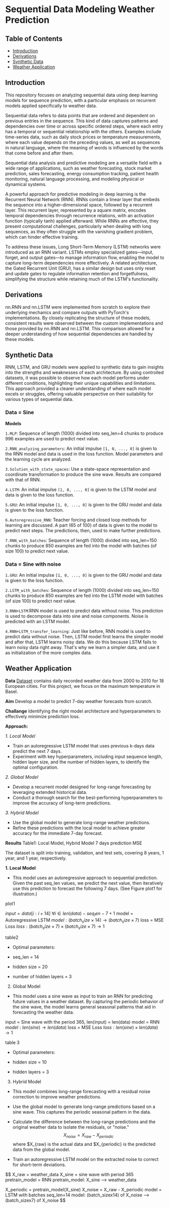 # Sequential Data Modeling Weather Prediction

## Table of Contents 

- [Introduction](#introduction)
- [Derivations](#derivations)
- [Synthetic Data](#synthetic-data)
- [Weather Application](#weather-application)

## Introduction

This repository focuses on analyzing sequential data using deep learning models for sequence prediction, with a particular emphasis on recurrent models applied specifically to weather data.

Sequential data refers to data points that are ordered and dependent on previous entries in the sequence. This kind of data captures patterns and dependencies over time or across specific ordered steps, where each entry has a temporal or sequential relationship with the others. Examples include time-series data, such as daily stock prices or temperature measurements, where each value depends on the preceding values, as well as sequences in natural language, where the meaning of words is influenced by the words that come before and after them. 

Sequential data analysis and predictive modeling are a versatile field with a wide range of applications, such as weather forecasting, stock market prediction, sales forecasting, energy consumption tracking, patient health monitoring, natural language processing, and modeling physical or dynamical systems.

A powerful approach for predictive modeling in deep learning is the Recurrent Neural Network (RNN). RNNs contain a linear layer that embeds the sequence into a higher-dimensional space, followed by a recurrent layer. This recurrent layer, represented by a square matrix, encodes temporal dependencies through recurrence relations, with an activation function (typically tanh) applied afterward. While RNNs are effective, they present computational challenges, particularly when dealing with long sequences, as they often struggle with the vanishing gradient problem, which can hinder effective training.

To address these issues, Long Short-Term Memory (LSTM) networks were introduced as an RNN variant. LSTMs employ specialized gates—input, forget, and output gates—to manage information flow, enabling the model to capture long-term dependencies more effectively. A related architecture, the Gated Recurrent Unit (GRU), has a similar design but uses only reset and update gates to regulate information retention and forgetfulness, simplifying the structure while retaining much of the LSTM's functionality.

## Derivations

nn.RNN and nn.LSTM were implemented from scratch to explore their underlying mechanics and compare outputs with PyTorch's implementations. By closely replicating the structure of these models, consistent results were observed between the custom implementations and those provided by nn.RNN and nn.LSTM. This comparison allowed for a deeper understanding of how sequential dependencies are handled by these models.

## Synthetic Data

RNN, LSTM, and GRU models were applied to synthetic data to gain insights into the strengths and weaknesses of each architecture. By using controlled datasets, it was possible to observe how each model performs under different conditions, highlighting their unique capabilities and limitations. This approach provided a clearer understanding of where each model excels or struggles, offering valuable perspective on their suitability for various types of sequential data.

### Data = Sine

**Models**

`1.MLP`: Sequence of length (1000) divided into seq_len=4 chunks to produce 996 examples are used to predict next value.

`2.RNN_analyzing_parameters`: An initial impulse `[1, 0, ..., 0]` is given to the RNN model and data is used in the loss function. Model parameters and the learning cycle are analyzed.

`3.Solution_with_state_spaces`: Use a state-space representation and coordinate transformation to produce the sine wave. Results are compared with that of RNN.
  
`4.LSTM`: An initial impulse `[1, 0, ..., 0]` is given to the LSTM model and data is given to the loss function.

`5.GRU`: An initial impulse `[1, 0, ..., 0]` is given to the GRU model and data is given to the loss function.

`6.Autoregressive_RNN`: Teacher forcing and closed loop methods for learning are discussed. A part (65 of 100) of data is given to the model to predict next steps. The predictions, then, used to make further predictions. 

`7.RNN_with_batches`: Sequence of length (1000) divided into seq_len=150 chunks to produce 850 examples are fed into the model with batches (of size 100) to predict next value.

### Data = Sine with noise

`1.GRU`: An initial impulse `[1, 0, ..., 0]` is given to the GRU model and data is given to the loss function.

`2.LSTM_with_batches`: Sequence of length (1000) divided into seq_len=150 chunks to produce 850 examples are fed into the LSTM model with batches (of size 100) to predict next value.

`3.RNN+LSTM`:RNN model is used to predict data without noise. This prediction is used to decompose data into sine and noise components. Noise is predicted with an LSTM model.

`4.RNN+LSTM_transfer_learning`: Just like before, RNN model is used to predict data without noise. Then, LSTM model first learns the simpler model and after that, LSTM learns noisy data. We do this because LSTM fails to learn noisy data right away. That's why we learn a simpler data, and use it as initialization of the more complex data. 

## Weather Application

**Data** [Dataset]((https://github.com/florian-huber/weather_prediction_dataset)) contains daily recorded weather data from 2000 to 2010 for 18 European cities. For this project, we focus on the maximum temperature in Basel.

**Aim** Develop a model to predict 7-day weather forecasts from scratch.

**Challange** Identifying the right model architecture and hyperparameters to effectively minimize prediction loss.


**Approach:** 

*1. Local Model*

 - Train an autoregressive LSTM model that uses previous k-days data predict the next 7 days. 
 - Experiment with key hyperparameters, including input sequence length, hidden layer size, and the number of hidden layers, to identify the optimal configuration.

*2. Global Model*

 - Develop a recurrent model designed for long-range forecasting by leveraging extended historical data.
 - Conduct a thorough search for the best-performing hyperparameters to improve the accuracy of long-term predictions.
 
*3. Hybrid Model*

 - Use the global model to generate long-range weather predictions.
 - Refine these predictions with the local model to achieve greater accuracy for the immediate 7-day forecast.

 

**Results** Table1: Local Model, Hybrid Model 7 days prediction MSE

The dataset is split into training, validation, and test sets, covering 8 years, 1 year, and 1 year, respectively.

**1. Local Model**

 - This model uses an autoregressive approach to sequential prediction. Given the past seq_len values, we predict the next value, then iteratively use this prediction to forecast the following 7 days. (See Figure plot1 for illustration.)

plot1

$input = data[i:i+14]$  $\forall i\in len(data)-seq_len-7+1$
model = Autoregressive LSTM
$model: (batch_size\times 14) \rightarrow (batch_size\times 7)$
loss = MSE Loss
$loss:(batch_size\times 7)\times (batch_size\times 7)\rightarrow 1$

table2

- Optimal parameters: 

* seq_len = 14

* hidden size = 20

* number of hidden layers = 3


2. Global Model

- This model uses a sine wave as input to train an RNN for predicting future values in a weather dataset. By capturing the periodic behavior of the sine wave, the model learns general seasonal patterns that aid in forecasting the weather data.

input = Sine wave with the period 365, len(input) = len(data)
model = RNN
$model: len(sine) \rightarrow len(data)$
loss = MSE Loss
$loss: len(sine)\times len(data)\rightarrow 1$

table 3

- Optimal parameters: 
* hidden size = 10

* hidden layers = 3

3. Hybrid Model

- This model combines long-range forecasting with a residual noise correction to improve weather predictions.

- Use the global model to generate long-range predictions based on a sine wave. This captures the periodic seasonal pattern in the data.

- Calculate the difference between the long-range predictions and the original weather data to isolate the residuals, or "noise." $$X_{noise} = X_{raw} - X_{periodic}$$ where $X_{raw} is the actual data and $X_{periodic} is the predicted data from the global model.

- Train an autoregressive LSTM model on the extracted noise to correct for short-term deviations.


$$
X_raw = weather_data
X_sine = sine wave with period 365
pretrain_model = RNN
pretrain_model: X_sine --> weather_data

X_periodic = pretrain_model(X_sine)
X_noise = X_raw - X_periodic
model = LSTM with batches seq_len=14
model: (batch_sizex14) of X_noise --> (batch_sizex7) of X_noise
$$
